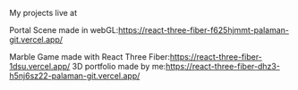 My projects live at 

Portal Scene made in webGL:https://react-three-fiber-f625hjmmt-palaman-git.vercel.app/   

Marble Game made with React Three Fiber:https://react-three-fiber-1dsu.vercel.app/
3D portfolio made by me:https://react-three-fiber-dhz3-h5nj6sz22-palaman-git.vercel.app/
